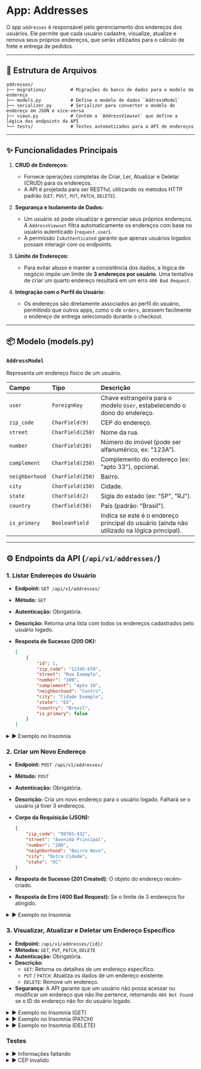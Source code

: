 # App: Addresses

O app `addresses` é responsável pelo gerenciamento dos endereços dos usuários. Ele permite que cada usuário cadastre, visualize, atualize e remova seus próprios endereços, que serão utilizados para o cálculo de frete e entrega de pedidos.

---

## 📂 Estrutura de Arquivos

```
addresses/
├── migrations/         # Migrações do banco de dados para o modelo de endereço
├── models.py           # Define o modelo de dados `AddressModel`
├── serializer.py       # Serializer para converter o modelo de endereço em JSON e vice-versa
├── views.py            # Contém a `AddressViewset` que define a lógica dos endpoints da API
└── tests/              # Testes automatizados para a API de endereços
```

---

## ✨ Funcionalidades Principais

1.  **CRUD de Endereços:**
    *   Fornece operações completas de Criar, Ler, Atualizar e Deletar (CRUD) para os endereços.
    *   A API é projetada para ser RESTful, utilizando os métodos HTTP padrão (`GET`, `POST`, `PUT`, `PATCH`, `DELETE`).

2.  **Segurança e Isolamento de Dados:**
    *   Um usuário só pode visualizar e gerenciar seus próprios endereços. A `AddressViewset` filtra automaticamente os endereços com base no usuário autenticado (`request.user`).
    *   A permissão `IsAuthenticated` garante que apenas usuários logados possam interagir com os endpoints.

3.  **Limite de Endereços:**
    *   Para evitar abuso e manter a consistência dos dados, a lógica de negócio impõe um limite de **3 endereços por usuário**. Uma tentativa de criar um quarto endereço resultará em um erro `400 Bad Request`.

4.  **Integração com o Perfil do Usuário:**
    *   Os endereços são diretamente associados ao perfil do usuário, permitindo que outros apps, como o de `orders`, acessem facilmente o endereço de entrega selecionado durante o checkout.

---

## 📦 Modelo (models.py)

### `AddressModel`

Representa um endereço físico de um usuário.

| Campo | Tipo | Descrição |
| :--- | :--- | :--- |
| `user` | `ForeignKey` | Chave estrangeira para o modelo `User`, estabelecendo o dono do endereço. |
| `zip_code` | `CharField(9)` | CEP do endereço. |
| `street` | `CharField(250)`| Nome da rua. |
| `number` | `CharField(20)` | Número do imóvel (pode ser alfanumérico, ex: "123A"). |
| `complement` | `CharField(250)`| Complemento do endereço (ex: "apto 33"), opcional. |
| `neighborhood`| `CharField(250)`| Bairro. |
| `city` | `CharField(150)`| Cidade. |
| `state` | `CharField(2)` | Sigla do estado (ex: "SP", "RJ"). |
| `country` | `CharField(50)` | País (padrão: "Brasil"). |
| `is_primary` | `BooleanField` | Indica se este é o endereço principal do usuário (ainda não utilizado na lógica principal). |

---

## ⚙️ Endpoints da API (`/api/v1/addresses/`)

### 1. **Listar Endereços do Usuário**

*   **Endpoint:** `GET /api/v1/addresses/`
*   **Método:** `GET`
*   **Autenticação:** Obrigatória.
*   **Descrição:** Retorna uma lista com todos os endereços cadastrados pelo usuário logado.
*   **Resposta de Sucesso (200 OK):**

    ```json
    [
        {
            "id": 1,
            "zip_code": "12345-678",
            "street": "Rua Exemplo",
            "number": "100",
            "complement": "Apto 10",
            "neighborhood": "Centro",
            "city": "Cidade Exemplo",
            "state": "EX",
            "country": "Brasil",
            "is_primary": false
        }
    ]
    ```
<details>
  <summary>▶️ Exemplo no Insomnia</summary>
   <img width="1919" height="987" alt="Image" src="https://github.com/user-attachments/assets/3c754baa-f440-4815-abf8-6b1cc870d177" />
  <!-- Adicione aqui o print da sua requisição no Insomnia -->
</details>

### 2. **Criar um Novo Endereço**

*   **Endpoint:** `POST /api/v1/addresses/`
*   **Método:** `POST`
*   **Autenticação:** Obrigatória.
*   **Descrição:** Cria um novo endereço para o usuário logado. Falhará se o usuário já tiver 3 endereços.
*   **Corpo da Requisição (JSON):**

    ```json
    {
        "zip_code": "98765-432",
        "street": "Avenida Principal",
        "number": "200",
        "neighborhood": "Bairro Novo",
        "city": "Outra Cidade",
        "state": "OC"
    }
    ```

*   **Resposta de Sucesso (201 Created):** O objeto do endereço recém-criado.
*   **Resposta de Erro (400 Bad Request):** Se o limite de 3 endereços for atingido.

<details>
  <summary>▶️ Exemplo no Insomnia</summary>
   <img width="1919" height="1008" alt="Image" src="https://github.com/user-attachments/assets/c1a4e8f8-d422-4d60-adfc-691c5ec9a664" />
  <!-- Adicione aqui o print da sua requisição no Insomnia -->
</details>

### 3. **Visualizar, Atualizar e Deletar um Endereço Específico**

*   **Endpoint:** `/api/v1/addresses/{id}/`
*   **Métodos:** `GET`, `PUT`, `PATCH`, `DELETE`
*   **Autenticação:** Obrigatória.
*   **Descrição:**
    *   `GET`: Retorna os detalhes de um endereço específico.
    *   `PUT` / `PATCH`: Atualiza os dados de um endereço existente.
    *   `DELETE`: Remove um endereço.
*   **Segurança:** A API garante que um usuário não possa acessar ou modificar um endereço que não lhe pertence, retornando `404 Not Found` se o ID do endereço não for do usuário logado.

<details>
  <summary>▶️ Exemplo no Insomnia (GET)</summary>
   <img width="1638" height="890" alt="Image" src="https://github.com/user-attachments/assets/ddd01e12-8603-4c27-95aa-3d23789b0678" />
  <!-- Adicione aqui o print da sua requisição no Insomnia -->
</details>

<details>
  <summary>▶️ Exemplo no Insomnia (PATCH)</summary>
   <img width="1919" height="1014" alt="Image" src="https://github.com/user-attachments/assets/d2496bc3-40a2-4182-ac9e-765ea670cab0" />
  <!-- Adicione aqui o print da sua requisição no Insomnia -->
</details>

<details>
  <summary>▶️ Exemplo no Insomnia (DELETE)</summary>
   <img width="1640" height="886" alt="Image" src="https://github.com/user-attachments/assets/6a84d4c5-1765-4a59-860d-06cfcf592782" />
  <!-- Adicione aqui o print da sua requisição no Insomnia -->
</details>

### Testes

<details>
  <summary>▶️ Informações faltando</summary>
   <img width="1631" height="893" alt="Image" src="https://github.com/user-attachments/assets/ae5b9002-e34e-4dd7-9beb-a4d459511aac" />
  <!-- Adicione aqui o print da sua requisição no Insomnia -->
</details>

<details>
  <summary>▶️ CEP invalido</summary>
   <img width="1633" height="896" alt="Image" src="https://github.com/user-attachments/assets/4563bf36-f28b-4cc4-809d-57e4425842d4" />
  <!-- Adicione aqui o print da sua requisição no Insomnia -->
</details>
